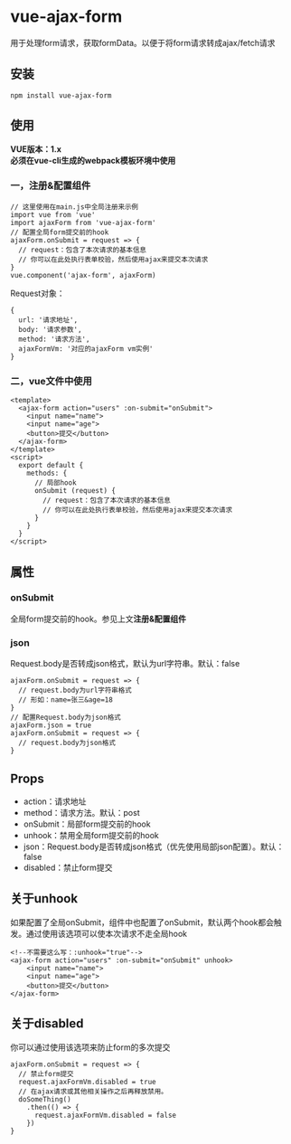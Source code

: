 # vue-ajax-form
用于处理form请求，获取formData。以便于将form请求转成ajax/fetch请求

## 安装
```
npm install vue-ajax-form
```
## 使用
**VUE版本：1.x** <br>
**必须在vue-cli生成的webpack模板环境中使用**
### 一，注册&配置组件
```
// 这里使用在main.js中全局注册来示例
import vue from 'vue'
import ajaxForm from 'vue-ajax-form'
// 配置全局form提交前的hook
ajaxForm.onSubmit = request => {
  // request：包含了本次请求的基本信息
  // 你可以在此处执行表单校验，然后使用ajax来提交本次请求
}
vue.component('ajax-form', ajaxForm)
```
Request对象：
```
{
  url: '请求地址',
  body: '请求参数',
  method: '请求方法',
  ajaxFormVm: '对应的ajaxForm vm实例'
}
```
### 二，vue文件中使用
```
<template>
  <ajax-form action="users" :on-submit="onSubmit">
    <input name="name">
    <input name="age">
    <button>提交</button>
  </ajax-form>
</template>
<script>
  export default {
    methods: {
      // 局部hook
      onSubmit (request) {
        // request：包含了本次请求的基本信息
        // 你可以在此处执行表单校验，然后使用ajax来提交本次请求
      }
    }
  }
</script>
```
## 属性
### onSubmit
全局form提交前的hook。参见上文**注册&配置组件**

### json
Request.body是否转成json格式，默认为url字符串。默认：false
```
ajaxForm.onSubmit = request => {
  // request.body为url字符串格式
  // 形如：name=张三&age=18
}
// 配置Request.body为json格式
ajaxForm.json = true
ajaxForm.onSubmit = request => {
  // request.body为json格式
}
```
## Props
* action：请求地址
* method：请求方法。默认：post
* onSubmit：局部form提交前的hook
* unhook：禁用全局form提交前的hook
* json：Request.body是否转成json格式（优先使用局部json配置）。默认：false
* disabled：禁止form提交

## 关于unhook
如果配置了全局onSubmit，组件中也配置了onSubmit，默认两个hook都会触发。通过使用该选项可以使本次请求不走全局hook
```
<!--不需要这么写：:unhook="true"-->
<ajax-form action="users" :on-submit="onSubmit" unhook>
    <input name="name">
    <input name="age">
    <button>提交</button>
</ajax-form>
```
## 关于disabled
你可以通过使用该选项来防止form的多次提交
```
ajaxForm.onSubmit = request => {
  // 禁止form提交
  request.ajaxFormVm.disabled = true
  // 在ajax请求或其他相关操作之后再释放禁用。
  doSomeThing()
    .then(() => {
      request.ajaxFormVm.disabled = false
    })
}
```
